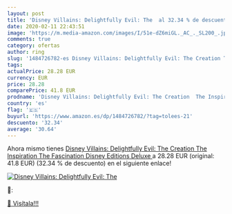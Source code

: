 ```yaml
---
layout: post
title: 'Disney Villains: Delightfully Evil: The  al 32.34 % de descuento'
date: 2020-02-11 22:43:51
image: 'https://m.media-amazon.com/images/I/51e-dZ6miGL._AC_._SL200_.jpg'
comments: true
category: ofertas
author: ring
slug: '1484726782-es Disney Villains: Delightfully Evil: The Creation The...'
tags: 
actualPrice: 28.28 EUR
currency: EUR
price: 28.28
comparePrice: 41.8 EUR
prodname: 'Disney Villains: Delightfully Evil: The Creation  The Inspiration  The Fascination  Disney Editions Deluxe '
country: 'es'
flag: '🇪🇸'
buyurl: 'https://www.amazon.es/dp/1484726782/?tag=tolees-21'
descuento: '32.34'
average: '30.64'
---
```


Ahora mismo tienes [Disney Villains: Delightfully Evil: The Creation  The Inspiration  The Fascination  Disney Editions Deluxe ](https://www.amazon.es/dp/1484726782/?tag=tolees-21) a 28.28 EUR (original: 41.8 EUR) (32.34 %  de descuento) en el siguiente enlace!

[![Disney Villains: Delightfully Evil: The ](https://m.media-amazon.com/images/I/51e-dZ6miGL._AC_._SL200_.jpg)](https://www.amazon.es/dp/1484726782/?tag=tolees-21)

🔎:


[🛒 Visítala!!!](https://www.amazon.es/dp/1484726782/?tag=tolees-21)

